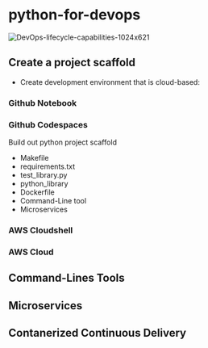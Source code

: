 # python-for-devops

![DevOps-lifecycle-capabilities-1024x621](https://github.com/AbhishekBaske/python-for-devops/assets/72940221/9becba26-665b-4bab-80f6-9208d8eedbe7)

## Create a project scaffold

* Create development environment that is cloud-based:
### Github Notebook
### Github Codespaces
Build out python project scaffold

* Makefile
* requirements.txt
* test_library.py
* python_library
* Dockerfile
* Command-Line tool
* Microservices
### AWS Cloudshell
### AWS Cloud

## Command-Lines Tools

## Microservices

## Contanerized Continuous Delivery
